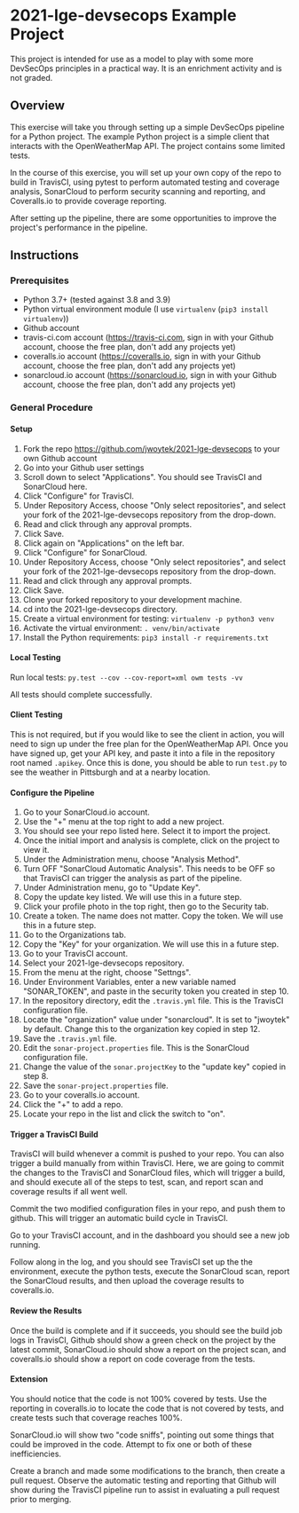 # 2021-lge-devsecops Example Project
This project is intended for use as a model to play with some more
DevSecOps principles in a practical way. It is an enrichment activity
and is not graded. 

## Overview
This exercise will take you through setting up a simple DevSecOps pipeline
for a Python project. The example Python project is a simple client that
interacts with the OpenWeatherMap API. The project contains some limited
tests. 

In the course of this exercise, you will set up your own copy of the 
repo to build in TravisCI, using pytest to perform automated testing
and coverage analysis, SonarCloud to perform security scanning and
reporting, and Coveralls.io to provide coverage reporting. 

After setting up the pipeline, there are some opportunities to improve
the project's performance in the pipeline. 

## Instructions
### Prerequisites
* Python 3.7+ (tested against 3.8 and 3.9)
* Python virtual environment module (I use `virtualenv` (`pip3 install virtualenv`))
* Github account
* travis-ci.com account (https://travis-ci.com, sign in with your Github account, choose the free plan, don't add any projects yet)
* coveralls.io account (https://coveralls.io, sign in with your Github account, choose the free plan, don't add any projects yet)
* sonarcloud.io account (https://sonarcloud.io, sign in with your Github account, choose the free plan, don't add any projects yet)

### General Procedure
#### Setup
1. Fork the repo https://github.com/jwoytek/2021-lge-devsecops to your own Github account
2. Go into your Github user settings
3. Scroll down to select "Applications". You should see TravisCI and SonarCloud here.
4. Click "Configure" for TravisCI.
5. Under Repository Access, choose "Only select repositories", and select your fork of the 2021-lge-devsecops repository from the drop-down.
6. Read and click through any approval prompts. 
7. Click Save.
8. Click again on "Applications" on the left bar.
9. Click "Configure" for SonarCloud.
10. Under Repository Access, choose "Only select repositories", and select your fork of the 2021-lge-devsecops repository from the drop-down.
11. Read and click through any approval prompts. 
12. Click Save.
13. Clone your forked repository to your development machine.
14. cd into the 2021-lge-devsecops directory.
15. Create a virtual environment for testing: `virtualenv -p python3 venv`
16. Activate the virtual environment: `. venv/bin/activate`
17. Install the Python requirements: `pip3 install -r requirements.txt`

#### Local Testing
Run local tests: `py.test --cov --cov-report=xml owm tests -vv`

All tests should complete successfully.

#### Client Testing
This is not required, but if you would like to see the client in action,
you will need to sign up under the free plan for the OpenWeatherMap API.
Once you have signed up, get your API key, and paste it into a file in the
repository root named `.apikey`. Once this is done, you should be able
to run `test.py` to see the weather in Pittsburgh and at a nearby 
location.

#### Configure the Pipeline
1. Go to your SonarCloud.io account.
2. Use the "+" menu at the top right to add a new project.
3. You should see your repo listed here. Select it to import the project.
4. Once the initial import and analysis is complete, click on the project to view it.
5. Under the Administration menu, choose "Analysis Method".
6. Turn OFF "SonarCloud Automatic Analysis". This needs to be OFF so that TravisCI can trigger the analysis as part of the pipeline.
7. Under Administration menu, go to "Update Key".
8. Copy the update key listed. We will use this in a future step.
9. Click your profile photo in the top right, then go to the Security tab.
10. Create a token. The name does not matter. Copy the token. We will use this in a future step. 
11. Go to the Organizations tab. 
12. Copy the "Key" for your organization. We will use this in a future step.
13. Go to your TravisCI account.
14. Select your 2021-lge-devsecops repository.
15. From the menu at the right, choose "Settngs".
16. Under Environment Variables, enter a new variable named "SONAR_TOKEN", and paste in the security token you created in step 10.
17. In the repository directory, edit the `.travis.yml` file. This is the TravisCI configuration file. 
18. Locate the "organization" value under "sonarcloud". It is set to "jwoytek" by default. Change this to the organization key copied in step 12.
19. Save the `.travis.yml` file. 
20. Edit the `sonar-project.properties` file. This is the SonarCloud configuration file.
21. Change the value of the `sonar.projectKey` to the "update key" copied in step 8.
22. Save the `sonar-project.properties` file. 
23. Go to your coveralls.io account.
24. Click the "+" to add a repo. 
25. Locate your repo in the list and click the switch to "on". 


#### Trigger a TravisCI Build
TravisCI will build whenever a commit is pushed to your repo. You can also
trigger a build manually from within TravisCI. Here, we are going to 
commit the changes to the TravisCI and SonarCloud files, which will 
trigger a build, and should execute all of the steps to test, scan, and
report scan and coverage results if all went well. 

Commit the two modified configuration files in your repo, and push them
to github. This will trigger an automatic build cycle in TravisCI. 

Go to your TravisCI account, and in the dashboard you should see a new
job running.

Follow along in the log, and you should see TravisCI set up the
the environment, execute the python tests, execute the SonarCloud scan, 
report the SonarCloud results, and then upload the coverage results to
coveralls.io.


#### Review the Results
Once the build is complete and if it succeeds, you should see the build
job logs in TravisCI, Github should show a green check on the project 
by the latest commit, SonarCloud.io should show a report on the project
scan, and coveralls.io should show a report on code coverage from the
tests. 


#### Extension
You should notice that the code is not 100% covered by tests. Use the
reporting in coveralls.io to locate the code that is not covered by 
tests, and create tests such that coverage reaches 100%. 

SonarCloud.io will show two "code sniffs", pointing out some things that
could be improved in the code. Attempt to fix one or both of these 
inefficiencies. 

Create a branch and made some modifications to the branch, then create
a pull request. Observe the automatic testing and reporting that Github
will show during the TravisCI pipeline run to assist in evaluating a
pull request prior to merging. 

